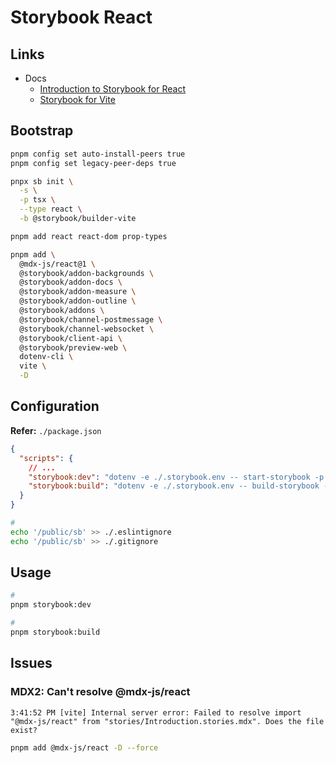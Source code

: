 # Storybook React

## Links

- Docs
  - [Introduction to Storybook for React](https://storybook.js.org/docs/react/)
  - [Storybook for Vite](https://storybook.js.org/blog/storybook-for-vite/)

## Bootstrap

```sh
pnpm config set auto-install-peers true
pnpm config set legacy-peer-deps true

pnpx sb init \
  -s \
  -p tsx \
  --type react \
  -b @storybook/builder-vite

pnpm add react react-dom prop-types

pnpm add \
  @mdx-js/react@1 \
  @storybook/addon-backgrounds \
  @storybook/addon-docs \
  @storybook/addon-measure \
  @storybook/addon-outline \
  @storybook/addons \
  @storybook/channel-postmessage \
  @storybook/channel-websocket \
  @storybook/client-api \
  @storybook/preview-web \
  dotenv-cli \
  vite \
  -D
```

## Configuration

**Refer:** `./package.json`

```json
{
  "scripts": {
    // ...
    "storybook:dev": "dotenv -e ./.storybook.env -- start-storybook -p 6006",
    "storybook:build": "dotenv -e ./.storybook.env -- build-storybook -o ./public/sb"
  }
}
```

```sh
#
echo '/public/sb' >> ./.eslintignore
echo '/public/sb' >> ./.gitignore
```

## Usage

```sh
#
pnpm storybook:dev

#
pnpm storybook:build
```

## Issues

### MDX2: Can't resolve @mdx-js/react

```log
3:41:52 PM [vite] Internal server error: Failed to resolve import "@mdx-js/react" from "stories/Introduction.stories.mdx". Does the file exist?
```

<!--
https://github.com/storybookjs/storybook/issues/18094
-->

```sh
pnpm add @mdx-js/react -D --force
```
